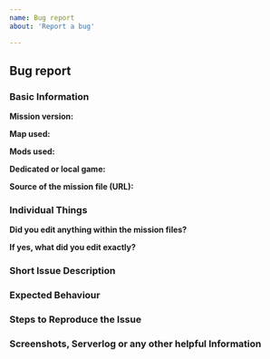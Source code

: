 ```yaml
---
name: Bug report
about: 'Report a bug'

---
```


## Bug report
<!-- Your issue may already be reported! -->
<!-- Please search issue tracker before submiting your report. -->
<!-- 
    https://github.com/KillahPotatoes/KP-Liberation/issues?utf8=%E2%9C%93&q=is%3Aissue+label%3Abug
 -->

### Basic Information
<!-- Include as many relevant details about the environment you experienced the bug in -->
**Mission version:**

**Map used:**

**Mods used:**

**Dedicated or local game:**

**Source of the mission file (URL):**
<!-- It is important for us if you are using an official realease, -->
<!-- or some derivative version. -->

### Individual Things
**Did you edit anything within the mission files?**


**If yes, what did you edit exactly?**


### Short Issue Description


### Expected Behaviour
<!-- If you're describing a bug, tell us what should happen -->


### Steps to Reproduce the Issue
<!-- Provide an unambiguous set of steps to reproduce this bug. -->
<!-- Include code to reproduce, if relevant -->


### Screenshots, Serverlog or any other helpful Information
